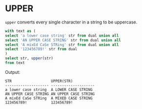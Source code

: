 # UPPER

`upper` converts every single character in a string to be uppercase.

```sql
with text as (
select 'a lower case string' str from dual union all
select 'AN UPPER CASE STRING' str from dual union all
select 'A mixEd CaSe STRing' str from dual union all
select '123456789!' str from dual
)
select str, upper(str)
from text
```
Output:
```
STR                  UPPER(STR)
-------------------- --------------------
a lower case string  A LOWER CASE STRING  
AN UPPER CASE STRING AN UPPER CASE STRING
A mixEd CaSe STRing  A MIXED CASE STRING  
123456789!           123456789!

```
